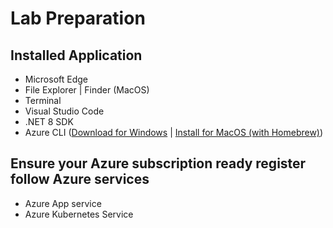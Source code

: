 



# Lab Preparation 

## Installed Application 

- Microsoft Edge
- File Explorer | Finder (MacOS)
- Terminal
- Visual Studio Code
- .NET 8 SDK
- Azure CLI ([Download for Windows](https://learn.microsoft.com/en-us/cli/azure/install-azure-cli-windows?tabs=azure-cli#install-or-update) | [Install for MacOS (with Homebrew)](https://learn.microsoft.com/en-us/cli/azure/install-azure-cli-macos))


## Ensure your Azure subscription ready register follow Azure services

- Azure App service
- Azure Kubernetes Service